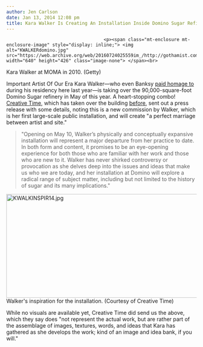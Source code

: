 ```yaml
---
author: Jen Carlson
date: Jan 13, 2014 12:08 pm
title: Kara Walker Is Creating An Installation Inside Domino Sugar Refinery
---
```


	
										<p><span class="mt-enclosure mt-enclosure-image" style="display: inline;"> <img alt="KWALKERdomino.jpg" src="https://web.archive.org/web/20160724025559im_/http://gothamist.com/attachments/arts_jen/KWALKERdomino.jpg" width="640" height="426" class="image-none"> </span><br>
<span class="photo_caption">Kara Walker at MOMA in 2010. (Getty)</span></p>

<p>Important Artist Of Our Era Kara Walker&#x2014;who even Banksy <a href="https://web.archive.org/web/20160724025559/http://gothamist.com/2013/10/17/banksy_bed_stuy.php">paid homage to</a> during his residency here last year&#x2014;is taking over the 90,000-square-foot Domino Sugar refinery in May of this year. A heart-stopping combo! <a href="https://web.archive.org/web/20160724025559/http://creativetime.org/projects/karawalker/">Creative Time</a>, which has taken over the building <a href="https://web.archive.org/web/20160724025559/http://gothamist.com/2013/05/01/the_first_legal_look_inside_the_dom.php">before</a>, sent out a press release with some details, noting this is a new commission by Walker, which is her first large-scale public installation, and will create &quot;a perfect marriage between artist and site.&quot;</p>

<blockquote>&quot;Opening on May 10, Walker&#x2019;s physically and conceptually expansive installation will represent a major departure from her practice to date. In both form and content, it promises to be an eye-opening experience for both those who are familiar with her work and those who are new to it. Walker has never shirked controversy or provocation as she delves deep into the issues and ideas that make us who we are today, and her installation at Domino will explore a radical range of subject matter, including but not limited to the history of sugar and its many implications.&quot;</blockquote>
 
<span class="mt-enclosure mt-enclosure-image" style="display: inline;"> <img alt="KWALKINSPIR14.jpg" src="https://web.archive.org/web/20160724025559im_/http://gothamist.com/attachments/arts_jen/KWALKINSPIR14.jpg" width="640" height="274" class="image-none"> </span>
<span class="photo_caption">Walker&apos;s inspiration for the installation. (Courtesy of Creative Time)</span>

<p>While no visuals are available yet, Creative Time did send us the above, which they say does &quot;not represent the actual work, but are rather part of the assemblage of images, textures, words, and ideas that Kara has gathered as she develops the work; kind of an image and idea bank, if you will.&quot;</p>					
										
									
				